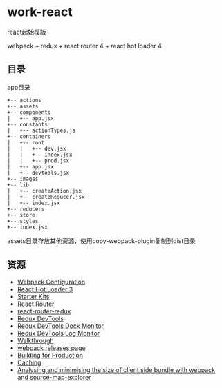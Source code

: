 # work-react

react起始模版

webpack + redux + react router 4 + react hot loader 4

## 目录
app目录

~~~
+-- actions
+-- assets
+-- components
|   +-- app.jsx
+-- constants
|   +-- actionTypes.js
+-- containers
|   +-- root
|   |   +-- dev.jsx
|   |   +-- index.jsx
|   |   +-- prod.jsx
|   +-- app.jsx
|   +-- devtools.jsx
+-- images
+-- lib
|   +-- createAction.jsx
|   +-- createReducer.jsx
|   +-- index.jsx
+-- reducers
+-- store
+-- styles
+-- index.jsx
~~~
assets目录存放其他资源，使用copy-webpack-plugin复制到dist目录

## 资源
+ [Webpack Configuration](https://webpack.js.org/configuration/ "Webpack Configuration")
+ [React Hot Loader 3](https://github.com/gaearon/react-hot-loader/tree/next "React Hot Loader 3")
+ [Starter Kits](https://github.com/gaearon/react-hot-loader/tree/master/docs#starter-kits "Starter Kits")
+ [React Router](https://github.com/ReactTraining/react-router "React Router")
+ [react-router-redux](https://github.com/ReactTraining/react-router/tree/master/packages/react-router-redux "react-router-redux")
+ [Redux DevTools](https://github.com/gaearon/redux-devtools "Redux DevTools")
+ [Redux DevTools Dock Monitor](https://github.com/gaearon/redux-devtools-dock-monitor "Redux DevTools Dock Monitor")
+ [Redux DevTools Log Monitor](https://github.com/gaearon/redux-devtools-log-monitor "Redux DevTools Log Monitor")
+ [Walkthrough](https://github.com/gaearon/redux-devtools/blob/master/docs/Walkthrough.md "Walkthrough")
+ [webpack releases page](https://github.com/webpack/webpack/releases "webpack releases page")
+ [Building for Production](https://webpack.js.org/guides/production-build/ "Building for Production")
+ [Caching](https://webpack.js.org/guides/caching/ "Caching")
+ [Analysing and minimising the size of client side bundle with webpack and source-map-explorer](https://medium.com/@nimgrg/analysing-and-minimising-the-size-of-client-side-bundle-with-webpack-and-source-map-explorer-41096559beca "Analysing and minimising the size of client side bundle with webpack and source-map-explorer")
